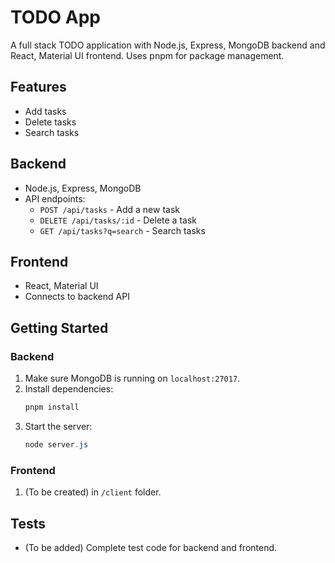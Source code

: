 # TODO App

A full stack TODO application with Node.js, Express, MongoDB backend and React, Material UI frontend. Uses pnpm for package management.

## Features

- Add tasks
- Delete tasks
- Search tasks

## Backend

- Node.js, Express, MongoDB
- API endpoints:
  - `POST /api/tasks` - Add a new task
  - `DELETE /api/tasks/:id` - Delete a task
  - `GET /api/tasks?q=search` - Search tasks

## Frontend

- React, Material UI
- Connects to backend API

## Getting Started

### Backend

1. Make sure MongoDB is running on `localhost:27017`.
2. Install dependencies:
   ```powershell
   pnpm install
   ```
3. Start the server:
   ```powershell
   node server.js
   ```

### Frontend

1. (To be created) in `/client` folder.

## Tests

- (To be added) Complete test code for backend and frontend.

